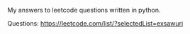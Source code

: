 My answers to leetcode questions written in python.

Questions: https://leetcode.com/list/?selectedList=exsawuri
